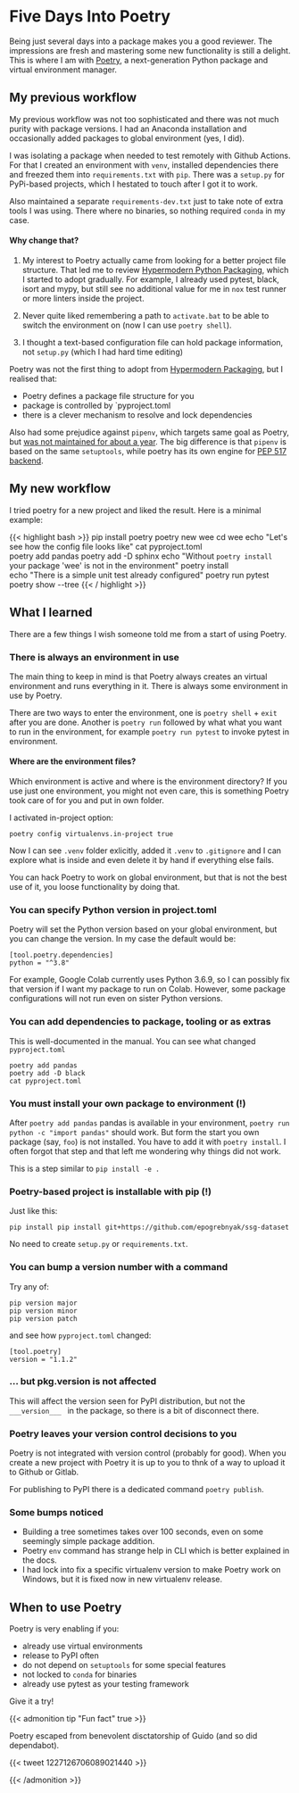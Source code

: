 # Five Days Into  Poetry


Being just several days into a package makes you a good reviewer. The impressions are fresh 
and mastering some new functionality is still a delight. This is where I am with [Poetry](https://python-poetry.org/), a next-generation Python package and virtual environment manager.

<!--more-->

## My previous workflow

My previous workflow was not too sophisticated and there was not much purity with package versions.
I had an Anaconda installation and occasionally added packages to global environment (yes, I did). 

I was isolating a package when needed to test remotely with Github Actions. For that I created an 
environment with `venv`, installed dependencies there and freezed them 
into `requirements.txt` with `pip`. There was a `setup.py` for PyPi-based projects, which I hestated to touch after I got it to work. 

Also maintained a separate `requirements-dev.txt` just to take note of extra tools I was using. There where no binaries, so nothing required `conda` in my case.

#### Why change that?

1. My interest to Poetry actually came from looking for a better project file structure. That led me to review [Hypermodern Python Packaging][hpp], which I started to adopt gradually. For example, I already used pytest, black, isort and mypy, but still see no additional value for me in `nox` test runner or more linters inside the project. 

[hpp]: https://cjolowicz.github.io/posts/hypermodern-python-01-setup/

2. Never quite liked remembering a path to `activate.bat` to be able to switch the environment on (now I can use `poetry shell`).

3. I thought a text-based configuration file can hold package information, not `setup.py` (which I had hard time editing) 

Poetry was not the first thing to adopt from [Hypermodern Packaging][hpp], but I realised that:

- Poetry defines a package file structure for you 
- package is controlled by `pyproject.toml
- there is a clever mechanism to resolve and lock dependencies

Also had some prejudice against `pipenv`, which targets same goal as Poetry, but [was not maintained for about a year](https://www.reddit.com/r/Python/comments/aox5ah/moving_away_from_pipenv). The big difference is that `pipenv` is based on the same `setuptools`, while poetry has its own engine for [PEP 517 backend](https://github.com/python-poetry/poetry-core).


## My new workflow

I tried poetry for a new project and liked the result. Here is a minimal example:


{{< highlight bash >}}
pip install poetry 
poetry new wee 
cd wee
echo "Let's see how the config file looks like"
cat pyproject.toml      
poetry add pandas
poetry add -D sphinx 
echo "Without `poetry install` your package 'wee' is not in the environment"
poetry install         
echo "There is a simple unit test already configured"
poetry run pytest       
poetry show --tree
{{< / highlight >}}

## What I learned

There are a few things I wish someone told me from a start of using Poetry.

### There is always an environment in use

The main thing to keep in mind is that Poetry always creates an virtual environment and runs everything in it. There is always some environment in use by Poetry. 

There are two ways to enter the environment, one is `poetry shell` + `exit`
after you are done. Another is `poetry run` followed by what 
what you want to run in the environment, for example `poetry run pytest`
to invoke pytest in environment.

#### Where are the environment files?

Which environment is active and where is the environment directory?
If you use just one environment, you might not even care, this is something 
Poetry took care of for you and put in own folder. 

I activated in-project option:

```
poetry config virtualenvs.in-project true
```

Now I can see `.venv` folder exlicitly, added it `.venv` to `.gitignore` and I can explore what is inside and even delete it by hand if everything else fails.

You can hack Poetry to work on global environment, but that is not the best use of it,
you loose functionality by doing that. 

### You can specify Python version in project.toml

Poetry will set the Python version based on your global environment,
but you can change the version. In my case the default would be:

```
[tool.poetry.dependencies]
python = "^3.8"
```
For example, Google Colab currently uses Python 3.6.9, so I can 
possibly fix that version if I want my package to run on Colab.
However, some package configurations will not run even on sister 
Python versions.

### You can add dependencies to package, tooling or as extras

This is well-documented in the manual. You can see what changed
`pyproject.toml`

```
poetry add pandas
poetry add -D black
cat pyproject.toml
```

### You must install your own package to environment (!)

After `poetry add pandas` pandas is available in your 
environment, `poetry run python -c "import pandas"` 
should work. But form the start you own package 
(say, `foo`) is not installed. You have to add 
it with `poetry install`. I often forgot that step and 
that left me wondering why things did not work. 

This is a step similar to `pip install -e .`

### Poetry-based project is installable with pip (!)

Just like this:

```
pip install pip install git+https://github.com/epogrebnyak/ssg-dataset
```

No need to create `setup.py` or `requirements.txt`.

### You can bump a version number with a command 

Try any of:

```
pip version major
pip version minor 
pip version patch
```

and see how `pyproject.toml` changed:

```
[tool.poetry]
version = "1.1.2"
```

### ... but pkg.__version__ is not affected

This will affect the version seen for PyPI distribution, but not the 
`___version___ ` in the package, so there is a bit of disconnect there.

### Poetry leaves your version control decisions to you

Poetry is not integrated with version control (probably for good).
When you create a new project with Poetry it is up to you
to thnk of a way to upload it to Github or Gitlab.

For publishing to PyPI there is a dedicated command
`poetry publish`. 

### Some bumps noticed

- Building a tree sometimes takes over 100 seconds, even on some seemingly simple package addition.
- Poetry `env` command has strange help in CLI which is better explained in the docs.
- I had lock into fix a specific virtualenv version to make Poetry work on Windows, but it is fixed now in new virtualenv release.

## When to use Poetry

Poetry is very enabling if you:

- already use virtual environments 
- release to PyPI often
- do not depend on `setuptools` for some special features 
- not locked to `conda` for binaries
- already use pytest as your testing framework

Give it a try!

{{< admonition tip "Fun fact" true >}}

Poetry escaped from benevolent disctatorship of Guido
(and so did dependabot). 

{{< tweet 1227126706089021440 >}}

{{< /admonition >}}

<!-- https://xkcd.com/1987/ -->
